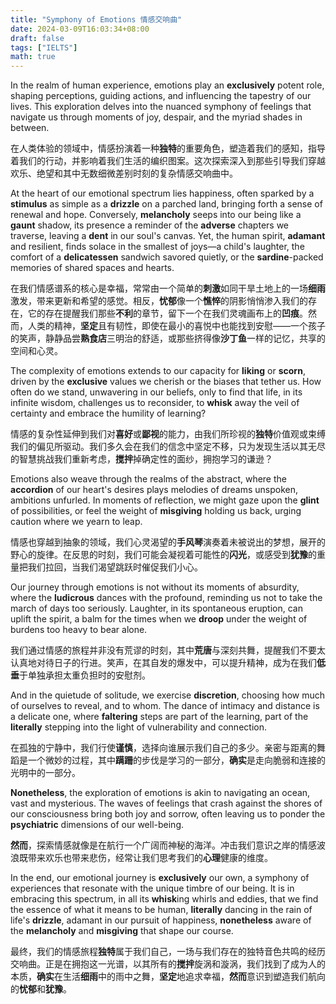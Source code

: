 ```yaml
---
title: "Symphony of Emotions 情感交响曲"
date: 2024-03-09T16:03:34+08:00
draft: false
tags: ["IELTS"]
math: true
---
```


In the realm of human experience, emotions play an **exclusively** potent role, shaping perceptions, guiding actions, and influencing the tapestry of our lives. This exploration delves into the nuanced symphony of feelings that navigate us through moments of joy, despair, and the myriad shades in between.

在人类体验的领域中，情感扮演着一种**独特**的重要角色，塑造着我们的感知，指导着我们的行动，并影响着我们生活的编织图案。这次探索深入到那些引导我们穿越欢乐、绝望和其中无数细微差别时刻的复杂情感交响曲中。

At the heart of our emotional spectrum lies happiness, often sparked by a **stimulus** as simple as a **drizzle** on a parched land, bringing forth a sense of renewal and hope. Conversely, **melancholy** seeps into our being like a **gaunt** shadow, its presence a reminder of the **adverse** chapters we traverse, leaving a **dent** in our soul's canvas. Yet, the human spirit, **adamant** and resilient, finds solace in the smallest of joys—a child's laughter, the comfort of a **delicatessen** sandwich savored quietly, or the **sardine**-packed memories of shared spaces and hearts.

在我们情感谱系的核心是幸福，常常由一个简单的**刺激**如同干旱土地上的一场**细雨**激发，带来更新和希望的感觉。相反，**忧郁**像一个**憔悴**的阴影悄悄渗入我们的存在，它的存在提醒我们那些**不利**的章节，留下一个在我们灵魂画布上的**凹痕**。然而，人类的精神，**坚定**且有韧性，即使在最小的喜悦中也能找到安慰——一个孩子的笑声，静静品尝**熟食店**三明治的舒适，或那些挤得像**沙丁鱼**一样的记忆，共享的空间和心灵。

The complexity of emotions extends to our capacity for **liking** or **scorn**, driven by the **exclusive** values we cherish or the biases that tether us. How often do we stand, unwavering in our beliefs, only to find that life, in its infinite wisdom, challenges us to reconsider, to **whisk** away the veil of certainty and embrace the humility of learning?

情感的复杂性延伸到我们对**喜好**或**鄙视**的能力，由我们所珍视的**独特**价值观或束缚我们的偏见所驱动。我们多久会在我们的信念中坚定不移，只为发现生活以其无尽的智慧挑战我们重新考虑，**搅拌**掉确定性的面纱，拥抱学习的谦逊？

Emotions also weave through the realms of the abstract, where the **accordion** of our heart's desires plays melodies of dreams unspoken, ambitions unfurled. In moments of reflection, we might gaze upon the **glint** of possibilities, or feel the weight of **misgiving** holding us back, urging caution where we yearn to leap.

情感也穿越到抽象的领域，我们心灵渴望的**手风琴**演奏着未被说出的梦想，展开的野心的旋律。在反思的时刻，我们可能会凝视着可能性的**闪光**，或感受到**犹豫**的重量把我们拉回，当我们渴望跳跃时催促我们小心。

Our journey through emotions is not without its moments of absurdity, where the **ludicrous** dances with the profound, reminding us not to take the march of days too seriously. Laughter, in its spontaneous eruption, can uplift the spirit, a balm for the times when we **droop** under the weight of burdens too heavy to bear alone.

我们通过情感的旅程并非没有荒谬的时刻，其中**荒唐**与深刻共舞，提醒我们不要太认真地对待日子的行进。笑声，在其自发的爆发中，可以提升精神，成为在我们**低垂**于单独承担太重负担时的安慰剂。

And in the quietude of solitude, we exercise **discretion**, choosing how much of ourselves to reveal, and to whom. The dance of intimacy and distance is a delicate one, where **faltering** steps are part of the learning, part of the **literally** stepping into the light of vulnerability and connection.

在孤独的宁静中，我们行使**谨慎**，选择向谁展示我们自己的多少。亲密与距离的舞蹈是一个微妙的过程，其中**蹒跚**的步伐是学习的一部分，**确实**是走向脆弱和连接的光明中的一部分。

**Nonetheless**, the exploration of emotions is akin to navigating an ocean, vast and mysterious. The waves of feelings that crash against the shores of our consciousness bring both joy and sorrow, often leaving us to ponder the **psychiatric** dimensions of our well-being.

**然而**，探索情感就像是在航行一个广阔而神秘的海洋。冲击我们意识之岸的情感波浪既带来欢乐也带来悲伤，经常让我们思考我们的**心理**健康的维度。

In the end, our emotional journey is **exclusively** our own, a symphony of experiences that resonate with the unique timbre of our being. It is in embracing this spectrum, in all its **whisk**ing whirls and eddies, that we find the essence of what it means to be human, **literally** dancing in the rain of life's **drizzle**, adamant in our pursuit of happiness, **nonetheless** aware of the **melancholy** and **misgiving** that shape our course.

最终，我们的情感旅程**独特**属于我们自己，一场与我们存在的独特音色共鸣的经历交响曲。正是在拥抱这一光谱，以其所有的**搅拌**旋涡和漩涡，我们找到了成为人的本质，**确实**在生活**细雨**中的雨中之舞，**坚定**地追求幸福，**然而**意识到塑造我们航向的**忧郁**和**犹豫**。
